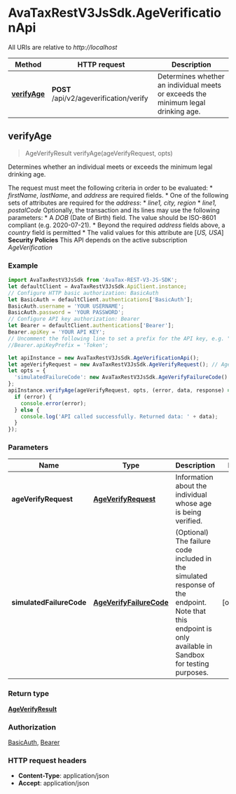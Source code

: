 # AvaTaxRestV3JsSdk.AgeVerificationApi

All URIs are relative to *http://localhost*

Method | HTTP request | Description
------------- | ------------- | -------------
[**verifyAge**](AgeVerificationApi.md#verifyAge) | **POST** /api/v2/ageverification/verify | Determines whether an individual meets or exceeds the minimum legal drinking age.



## verifyAge

> AgeVerifyResult verifyAge(ageVerifyRequest, opts)

Determines whether an individual meets or exceeds the minimum legal drinking age.

The request must meet the following criteria in order to be evaluated: * *firstName*, *lastName*, and *address* are required fields. * One of the following sets of attributes are required for the *address*:   * *line1, city, region*   * *line1, postalCode*  Optionally, the transaction and its lines may use the following parameters: * A *DOB* (Date of Birth) field. The value should be ISO-8601 compliant (e.g. 2020-07-21). * Beyond the required *address* fields above, a *country* field is permitted   * The valid values for this attribute are [*US, USA*]  **Security Policies** This API depends on the active subscription *AgeVerification*

### Example

```javascript
import AvaTaxRestV3JsSdk from 'AvaTax-REST-V3-JS-SDK';
let defaultClient = AvaTaxRestV3JsSdk.ApiClient.instance;
// Configure HTTP basic authorization: BasicAuth
let BasicAuth = defaultClient.authentications['BasicAuth'];
BasicAuth.username = 'YOUR USERNAME';
BasicAuth.password = 'YOUR PASSWORD';
// Configure API key authorization: Bearer
let Bearer = defaultClient.authentications['Bearer'];
Bearer.apiKey = 'YOUR API KEY';
// Uncomment the following line to set a prefix for the API key, e.g. "Token" (defaults to null)
//Bearer.apiKeyPrefix = 'Token';

let apiInstance = new AvaTaxRestV3JsSdk.AgeVerificationApi();
let ageVerifyRequest = new AvaTaxRestV3JsSdk.AgeVerifyRequest(); // AgeVerifyRequest | Information about the individual whose age is being verified.
let opts = {
  'simulatedFailureCode': new AvaTaxRestV3JsSdk.AgeVerifyFailureCode() // AgeVerifyFailureCode | (Optional) The failure code included in the simulated response of the endpoint. Note that this endpoint is only available in Sandbox for testing purposes.
};
apiInstance.verifyAge(ageVerifyRequest, opts, (error, data, response) => {
  if (error) {
    console.error(error);
  } else {
    console.log('API called successfully. Returned data: ' + data);
  }
});
```

### Parameters


Name | Type | Description  | Notes
------------- | ------------- | ------------- | -------------
 **ageVerifyRequest** | [**AgeVerifyRequest**](AgeVerifyRequest.md)| Information about the individual whose age is being verified. | 
 **simulatedFailureCode** | [**AgeVerifyFailureCode**](.md)| (Optional) The failure code included in the simulated response of the endpoint. Note that this endpoint is only available in Sandbox for testing purposes. | [optional] 

### Return type

[**AgeVerifyResult**](AgeVerifyResult.md)

### Authorization

[BasicAuth](../README.md#BasicAuth), [Bearer](../README.md#Bearer)

### HTTP request headers

- **Content-Type**: application/json
- **Accept**: application/json

